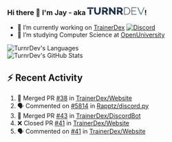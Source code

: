 ### Hi there 👋 I'm Jay - aka <img src="https://raw.githubusercontent.com/TurnrDev/TurnrDev/master/Logo/SVG/TurnrDev_Logo_Dark%20Blue%20%26%20Teal.svg" alt="TurnrDev" height="17.5px">!

- 🔭 I’m currently working on [TrainerDex](https://www.github.com/TrainerDex) [![Discord](https://discordapp.com/api/v6/guilds/364313717720219651/widget.png?style=shield)](http://discord.trainerdex.co.uk/)
- 🤔 I’m studying Computer Science at [OpenUniversity](http://www.open.ac.uk/courses/computing-it/degrees/bsc-computing-it-software-q62-soft)

![TurnrDev's Languages](https://github-readme-stats.vercel.app/api/top-langs/?username=TurnrDev&layout=compact&hide_border=true&title_color=1fa6aa&text_color=233247)
<br>
![TurnrDev's GitHub Stats](https://github-readme-stats.vercel.app/api?username=TurnrDev&show_icons=true&hide_border=true&count_private=true&include_all_commits=true&icon_color=1fa6aa&title_color=1fa6aa&text_color=233247)
<br>

## :zap: Recent Activity

<!--START_SECTION:activity-->
1. 🎉 Merged PR [#38](https://github.com//TrainerDex/Website/pull/38) in [TrainerDex/Website](https://github.com//TrainerDex/Website)
2. 🗣 Commented on [#5814](https://github.com//Rapptz/discord.py/issues/5814) in [Rapptz/discord.py](https://github.com//Rapptz/discord.py)
3. 🎉 Merged PR [#43](https://github.com//TrainerDex/DiscordBot/pull/43) in [TrainerDex/DiscordBot](https://github.com//TrainerDex/DiscordBot)
4. ❌ Closed PR [#41](https://github.com//TrainerDex/Website/pull/41) in [TrainerDex/Website](https://github.com//TrainerDex/Website)
5. 🗣 Commented on [#41](https://github.com//TrainerDex/Website/issues/41) in [TrainerDex/Website](https://github.com//TrainerDex/Website)
<!--END_SECTION:activity-->
